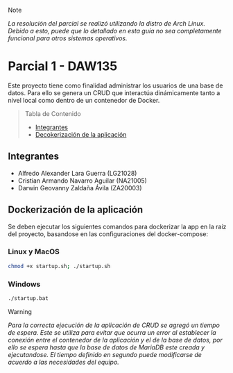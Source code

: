 > [!NOTE]
> _La resolución del parcial se realizó utilizando la distro de Arch Linux._
> _Debido a esto, puede que lo detallado en esta guía no sea completamente funcional para otros sistemas operativos._

# Parcial 1 - DAW135

Este proyecto tiene como finalidad administrar los usuarios de una base de datos. Para ello se genera un CRUD que interactúa dinámicamente tanto a nivel local como dentro de un contenedor de Docker.

> Tabla de Contenido
> - [Integrantes](#integrantes)
> - [Decokerización de la aplicación](#dockerización-de-la-aplicación)

## Integrantes

- Alfredo Alexander Lara Guerra (LG21028)
- Cristian Armando Navarro Aguilar (NA21005)
- Darwin Geovanny Zaldaña Ávila (ZA20003)

## Dockerización de la aplicación

Se deben ejecutar los siguientes comandos para dockerizar la app en la raíz del proyecto, basandose en las configuraciones del docker-compose:

### Linux y MacOS

```bash
chmod +x startup.sh; ./startup.sh
```

### Windows
```cmd
./startup.bat
```

> [!WARNING]
> _Para la correcta ejecución de la aplicación de CRUD se agregó un tiempo de espera. Este se utiliza para evitar que ocurra un error al establecer la conexión entre el contenedor de la aplicación y el de la base de datos, por ello se espera hasta que la base de datos de MariaDB este creada y ejecutandose. El tiempo definido en segundo puede modificarse de acuerdo a las necesidades del equipo._
